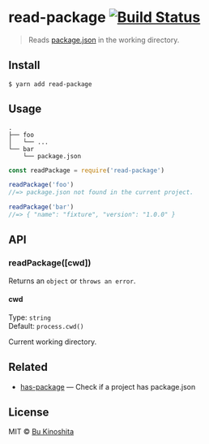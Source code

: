 # read-package [![Build Status](https://travis-ci.org/bukinoshita/read-package.svg?branch=master)](https://travis-ci.org/bukinoshita/read-package)

> Reads [package.json](https://docs.npmjs.com/files/package.json) in the working directory.

## Install

```
$ yarn add read-package
```

## Usage

```
.
├── foo
│   └── ...
└── bar
    └── package.json
```

```js
const readPackage = require('read-package')

readPackage('foo')
//=> package.json not found in the current project.

readPackage('bar')
//=> { "name": "fixture", "version": "1.0.0" }
```

## API

### readPackage([cwd])

Returns an `object` or `throws an error`.

#### cwd

Type: `string`<br>
Default: `process.cwd()`

Current working directory.

## Related

- [has-package](https://github.com/bukinoshita/has-package) — Check if a project has package.json

## License

MIT © [Bu Kinoshita](https://bukinoshita.com)
